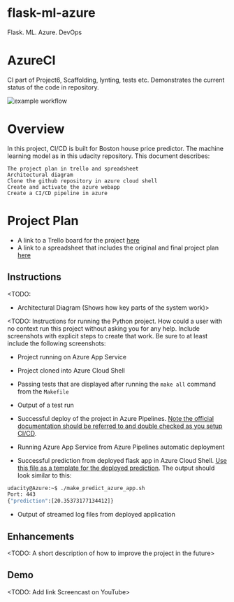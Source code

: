 # flask-ml-azure
Flask. ML. Azure. DevOps
# AzureCI
CI part of Project6, Scaffolding, lynting, tests etc.
Demonstrates the current status of the code in repository.

![example workflow](https://github.com/barmalini18/AzureCI/actions/workflows/pythonapp.yml/badge.svg)

# Overview

In this project, CI/CD is built for Boston house price predictor. The machine learning model as in this udacity repository. This document describes:

    The project plan in trello and spreadsheet
    Architectural diagram
    Clone the github repository in azure cloud shell
    Create and activate the azure webapp
    Create a CI/CD pipeline in azure


# Project Plan


* A link to a Trello board for the project [here](https://trello.com/b/iHS6JeNO/documentation)
* A link to a spreadsheet that includes the original and final project plan [here](https://docs.google.com/spreadsheets/d/1l1EliuHYJEZpyunagz2PYIUMhirqLyhe/edit?usp=sharing&ouid=110205692645048557882&rtpof=true&sd=true)

## Instructions

<TODO:  
* Architectural Diagram (Shows how key parts of the system work)>

<TODO:  Instructions for running the Python project.  How could a user with no context run this project without asking you for any help.  Include screenshots with explicit steps to create that work. Be sure to at least include the following screenshots:

* Project running on Azure App Service

* Project cloned into Azure Cloud Shell

* Passing tests that are displayed after running the `make all` command from the `Makefile`

* Output of a test run

* Successful deploy of the project in Azure Pipelines.  [Note the official documentation should be referred to and double checked as you setup CI/CD](https://docs.microsoft.com/en-us/azure/devops/pipelines/ecosystems/python-webapp?view=azure-devops).

* Running Azure App Service from Azure Pipelines automatic deployment

* Successful prediction from deployed flask app in Azure Cloud Shell.  [Use this file as a template for the deployed prediction](https://github.com/udacity/nd082-Azure-Cloud-DevOps-Starter-Code/blob/master/C2-AgileDevelopmentwithAzure/project/starter_files/flask-sklearn/make_predict_azure_app.sh).
The output should look similar to this:

```bash
udacity@Azure:~$ ./make_predict_azure_app.sh
Port: 443
{"prediction":[20.35373177134412]}
```

* Output of streamed log files from deployed application

> 

## Enhancements

<TODO: A short description of how to improve the project in the future>

## Demo 

<TODO: Add link Screencast on YouTube>



